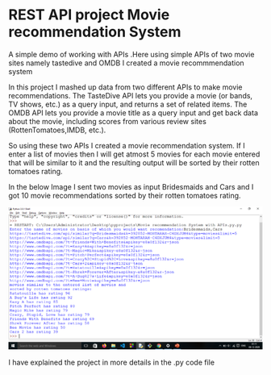 # REST API project Movie recommendation System
A simple demo of working with APIs .Here using simple APIs of two movie sites namely tastedive and OMDB I created a movie recommmendation system

In this project I mashed up data from two different APIs to make movie recommendations. The TasteDive API lets you provide a
movie (or bands, TV shows, etc.) as a query input, and returns a set of related items. The
OMDB API lets you provide a movie title as a query input and get back data about the movie, including scores from various review sites (RottenTomatoes,IMDB, etc.).

So using these two APIs I created a movie recommendation system.
If I enter a list of movies then I will get atmost 5 movies for each movie entered that will be similar to it and the resulting output will be sorted by their rotten tomatoes rating.

In the below Image I sent two movies as input Bridesmaids and Cars and I got 10 movie recommendations sorted by their rotten tomatoes rating.

![Image demo](https://github.com/Rahul555-droid/Internshala-Working-with-APIs-Demo/blob/main/Screenshot%20(43).png)

I have explained the project in more details in the .py code file

